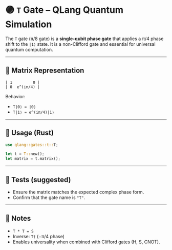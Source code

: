 # 🟣 `T` Gate – QLang Quantum Simulation

The `T` gate (π/8 gate) is a **single-qubit phase gate** that applies a π/4 phase shift to the `|1⟩` state. It is a non-Clifford gate and essential for universal quantum computation.

---

## 📐 Matrix Representation

```
| 1         0 |
| 0  e^(iπ/4) |
```

Behavior:

- `T|0⟩ = |0⟩`
- `T|1⟩ = e^(iπ/4)|1⟩`

---

## 🧰 Usage (Rust)

```rust
use qlang::gates::t::T;

let t = T::new();
let matrix = t.matrix();
```

---

## 🧪 Tests (suggested)

- Ensure the matrix matches the expected complex phase form.
- Confirm that the gate name is `"T"`.

---

## 📎 Notes

- `T * T = S`
- Inverse: `T†` (−π/4 phase)
- Enables universality when combined with Clifford gates (H, S, CNOT).
